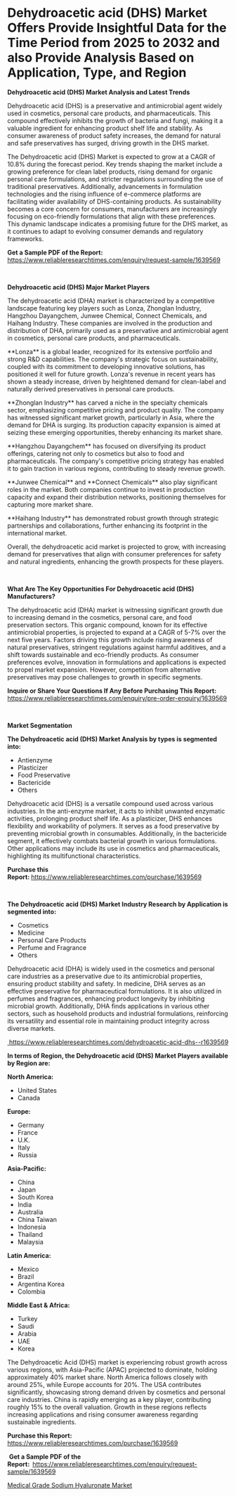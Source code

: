 <p><h1>Dehydroacetic acid (DHS) Market Offers Provide Insightful Data for the Time Period from 2025 to 2032 and also Provide Analysis Based on Application, Type, and Region</h1></p><p><strong>Dehydroacetic acid (DHS) Market Analysis and Latest Trends</strong></p>
<p><p>Dehydroacetic acid (DHS) is a preservative and antimicrobial agent widely used in cosmetics, personal care products, and pharmaceuticals. This compound effectively inhibits the growth of bacteria and fungi, making it a valuable ingredient for enhancing product shelf life and stability. As consumer awareness of product safety increases, the demand for natural and safe preservatives has surged, driving growth in the DHS market.</p><p>The Dehydroacetic acid (DHS) Market is expected to grow at a CAGR of 10.8% during the forecast period. Key trends shaping the market include a growing preference for clean label products, rising demand for organic personal care formulations, and stricter regulations surrounding the use of traditional preservatives. Additionally, advancements in formulation technologies and the rising influence of e-commerce platforms are facilitating wider availability of DHS-containing products. As sustainability becomes a core concern for consumers, manufacturers are increasingly focusing on eco-friendly formulations that align with these preferences. This dynamic landscape indicates a promising future for the DHS market, as it continues to adapt to evolving consumer demands and regulatory frameworks.</p></p>
<p><strong>Get a Sample PDF of the Report:&nbsp;</strong> <a href="https://www.reliableresearchtimes.com/enquiry/request-sample/1639569?utm_campaign=1558&utm_medium=2&utm_source=Github&utm_content=ia&utm_term=01022025&utm_id=dehydroacetic-acid-dhs">https://www.reliableresearchtimes.com/enquiry/request-sample/1639569</a></p>
<p>&nbsp;</p>
<p><strong>Dehydroacetic acid (DHS) Major Market Players</strong></p>
<p><p>The dehydroacetic acid (DHA) market is characterized by a competitive landscape featuring key players such as Lonza, Zhonglan Industry, Hangzhou Dayangchem, Junwee Chemical, Connect Chemicals, and Haihang Industry. These companies are involved in the production and distribution of DHA, primarily used as a preservative and antimicrobial agent in cosmetics, personal care products, and pharmaceuticals.</p><p>**Lonza** is a global leader, recognized for its extensive portfolio and strong R&D capabilities. The company's strategic focus on sustainability, coupled with its commitment to developing innovative solutions, has positioned it well for future growth. Lonza's revenue in recent years has shown a steady increase, driven by heightened demand for clean-label and naturally derived preservatives in personal care products.</p><p>**Zhonglan Industry** has carved a niche in the specialty chemicals sector, emphasizing competitive pricing and product quality. The company has witnessed significant market growth, particularly in Asia, where the demand for DHA is surging. Its production capacity expansion is aimed at seizing these emerging opportunities, thereby enhancing its market share.</p><p>**Hangzhou Dayangchem** has focused on diversifying its product offerings, catering not only to cosmetics but also to food and pharmaceuticals. The company's competitive pricing strategy has enabled it to gain traction in various regions, contributing to steady revenue growth.</p><p>**Junwee Chemical** and **Connect Chemicals** also play significant roles in the market. Both companies continue to invest in production capacity and expand their distribution networks, positioning themselves for capturing more market share.</p><p>**Haihang Industry** has demonstrated robust growth through strategic partnerships and collaborations, further enhancing its footprint in the international market.</p><p>Overall, the dehydroacetic acid market is projected to grow, with increasing demand for preservatives that align with consumer preferences for safety and natural ingredients, enhancing the growth prospects for these players.</p></p>
<p>&nbsp;</p>
<p><strong>What Are The Key Opportunities For Dehydroacetic acid (DHS) Manufacturers?</strong></p>
<p><p>The dehydroacetic acid (DHA) market is witnessing significant growth due to increasing demand in the cosmetics, personal care, and food preservation sectors. This organic compound, known for its effective antimicrobial properties, is projected to expand at a CAGR of 5-7% over the next five years. Factors driving this growth include rising awareness of natural preservatives, stringent regulations against harmful additives, and a shift towards sustainable and eco-friendly products. As consumer preferences evolve, innovation in formulations and applications is expected to propel market expansion. However, competition from alternative preservatives may pose challenges to growth in specific segments.</p></p>
<p><strong>Inquire or Share Your Questions If Any Before Purchasing This Report:</strong> <a href="https://www.reliableresearchtimes.com/enquiry/pre-order-enquiry/1639569?utm_campaign=1558&utm_medium=2&utm_source=Github&utm_content=ia&utm_term=01022025&utm_id=dehydroacetic-acid-dhs">https://www.reliableresearchtimes.com/enquiry/pre-order-enquiry/1639569</a></p>
<p>&nbsp;</p>
<p><strong>Market Segmentation</strong></p>
<p><strong>The Dehydroacetic acid (DHS) Market Analysis by types is segmented into:</strong></p>
<p><ul><li>Antienzyme</li><li>Plasticizer</li><li>Food Preservative</li><li>Bactericide</li><li>Others</li></ul></p>
<p><p>Dehydroacetic acid (DHS) is a versatile compound used across various industries. In the anti-enzyme market, it acts to inhibit unwanted enzymatic activities, prolonging product shelf life. As a plasticizer, DHS enhances flexibility and workability of polymers. It serves as a food preservative by preventing microbial growth in consumables. Additionally, in the bactericide segment, it effectively combats bacterial growth in various formulations. Other applications may include its use in cosmetics and pharmaceuticals, highlighting its multifunctional characteristics.</p></p>
<p><strong>Purchase this Report:&nbsp;</strong><a href="https://www.reliableresearchtimes.com/purchase/1639569?utm_campaign=1558&utm_medium=2&utm_source=Github&utm_content=ia&utm_term=01022025&utm_id=dehydroacetic-acid-dhs">https://www.reliableresearchtimes.com/purchase/1639569</a></p>
<p>&nbsp;</p>
<p><strong>The Dehydroacetic acid (DHS) Market Industry Research by Application is segmented into:</strong></p>
<p><ul><li>Cosmetics</li><li>Medicine</li><li>Personal Care Products</li><li>Perfume and Fragrance</li><li>Others</li></ul></p>
<p><p>Dehydroacetic acid (DHA) is widely used in the cosmetics and personal care industries as a preservative due to its antimicrobial properties, ensuring product stability and safety. In medicine, DHA serves as an effective preservative for pharmaceutical formulations. It is also utilized in perfumes and fragrances, enhancing product longevity by inhibiting microbial growth. Additionally, DHA finds applications in various other sectors, such as household products and industrial formulations, reinforcing its versatility and essential role in maintaining product integrity across diverse markets.</p></p>
<p><a href="https://www.reliableresearchtimes.com/dehydroacetic-acid-dhs--r1639569?utm_campaign=1558&utm_medium=2&utm_source=Github&utm_content=ia&utm_term=01022025&utm_id=dehydroacetic-acid-dhs">&nbsp;https://www.reliableresearchtimes.com/dehydroacetic-acid-dhs--r1639569</a></p>
<p><strong>In terms of Region, the Dehydroacetic acid (DHS) Market Players available by Region are:</strong></p>
<p>
    <p> <strong> North America: </strong>
        <ul>
            <li>United States</li>
            <li>Canada</li>
        </ul>
        </p> 
    <p> <strong> Europe: </strong>
        <ul>
            <li>Germany</li>
            <li>France</li>
            <li>U.K.</li>
            <li>Italy</li>
            <li>Russia</li>
        </ul>
        </p> 
    <p> <strong> Asia-Pacific: </strong>
        <ul>
            <li>China</li>
            <li>Japan</li>
            <li>South Korea</li>
            <li>India</li>
            <li>Australia</li>
            <li>China Taiwan</li>
            <li>Indonesia</li>
            <li>Thailand</li>
            <li>Malaysia</li>
        </ul>
        </p> 
    <p> <strong> Latin America: </strong>
        <ul>
            <li>Mexico</li>
            <li>Brazil</li>
            <li>Argentina Korea</li>
            <li>Colombia</li>
        </ul>
        </p> 
    <p> <strong> Middle East & Africa: </strong>
        <ul>
            <li>Turkey</li>
            <li>Saudi</li>
            <li>Arabia</li>
            <li>UAE</li>
            <li>Korea</li>
        </ul>
    </p>
    </p>
<p><p>The Dehydroacetic Acid (DHS) market is experiencing robust growth across various regions, with Asia-Pacific (APAC) projected to dominate, holding approximately 40% market share. North America follows closely with around 25%, while Europe accounts for 20%. The USA contributes significantly, showcasing strong demand driven by cosmetics and personal care industries. China is rapidly emerging as a key player, contributing roughly 15% to the overall valuation. Growth in these regions reflects increasing applications and rising consumer awareness regarding sustainable ingredients.</p></p>
<p><strong>Purchase this Report: </strong><a href="https://www.reliableresearchtimes.com/purchase/1639569?utm_campaign=1558&utm_medium=2&utm_source=Github&utm_content=ia&utm_term=01022025&utm_id=dehydroacetic-acid-dhs">https://www.reliableresearchtimes.com/purchase/1639569</a></p>
<p>&nbsp;<strong>Get a Sample PDF of the Report:&nbsp;&nbsp;</strong><a href="https://www.reliableresearchtimes.com/enquiry/request-sample/1639569?utm_campaign=1558&utm_medium=2&utm_source=Github&utm_content=ia&utm_term=01022025&utm_id=dehydroacetic-acid-dhs">https://www.reliableresearchtimes.com/enquiry/request-sample/1639569</a></p>
<p><strong></strong></p>
<p><p><a href="https://github.com/mookiesville/Market-Research-Report-List-1/blob/main/medical-grade-sodium-hyaluronate-market.md?utm_campaign=1558&utm_medium=2&utm_source=Github&utm_content=ia&utm_term=01022025&utm_id=dehydroacetic-acid-dhs">Medical Grade Sodium Hyaluronate Market</a></p></p>